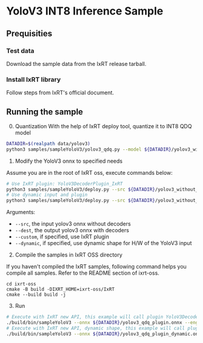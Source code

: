 # YoloV3 INT8 Inference Sample
## Prequisities

### Test data
Download the sample data from the IxRT release tarball.

### Install IxRT library
Follow steps from IxRT's official document.

## Running the sample
0. Quantization
With the help of IxRT deploy tool, quantize it to INT8 QDQ model
```bash
DATADIR=$(realpath data/yolov3)
python3 samples/sampleYoloV3/yolov3_qdq.py --model ${DATADIR}/yolov3_without_decoder.onnx --save_model_path ${DATADIR}/yolov3_without_decoder_qdq.onnx
```
1. Modify the YoloV3 onnx to specified needs

Assume you are in the root of IxRT oss, execute commands below:
```bash
# Use IxRT plugin: YoloV3DecoderPlugin_IxRT
python3 samples/sampleYoloV3/deploy.py --src ${DATADIR}/yolov3_without_decoder_qdq.onnx --dest ${DATADIR}/yolov3_qdq_plugin.onnx --custom
# Use dynamic input and plugin
python3 samples/sampleYoloV3/deploy.py --src ${DATADIR}/yolov3_without_decoder_qdq.onnx --dest ${DATADIR}/yolov3_qdq_plugin_dynamic.onnx --custom --dynamic
```
Arguments:
- `--src`, the input yolov3 onnx without decoders
- `--dest`, the output yolov3 onnx with decoders
- `--custom`, if specified, use IxRT plugin
- `--dynamic`, if specified, use dynamic shape for H/W of the YoloV3 input

2. Compile the samples in IxRT OSS directory

If you haven't compiled the IxRT samples, following command helps you compile all samples.
Refer to the README section of ixrt-oss.

```
cd ixrt-oss
cmake -B build -DIXRT_HOME=ixrt-oss/IxRT
cmake --build build -j
```

3. Run
```bash
# Execute with IxRT new API, this example will call plugin YoloV3DecoderPlugin_IxRT
./build/bin/sampleYoloV3 --onnx ${DATADIR}/yolov3_qdq_plugin.onnx --engine ${DATADIR}/yolov3_qdq_plugin.engine --demo trt_exe
# Execute with IxRT new API, dynamic shape, this example will call plugin YoloV3DecoderPlugin_IxRT
./build/bin/sampleYoloV3 --onnx ${DATADIR}/yolov3_qdq_plugin_dynamic.onnx --engine ${DATADIR}/yolov3_qdq_plugin_dynamic.engine --demo trt_dyn
```
